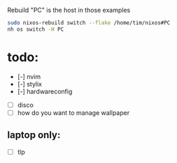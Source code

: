 Rebuild "PC" is the host in those examples
```bash
sudo nixos-rebuild switch --flake /home/tim/nixos#PC
nh os switch -H PC
```

# todo:
- [-] nvim
- [-] stylix
- [-] hardwareconfig
- [ ] disco
- [ ] how do you want to manage wallpaper
## laptop only:
- [ ] tlp
